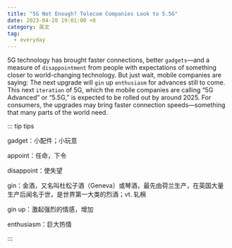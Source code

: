 ```yaml
---
title: "5G Not Enough? Telecom Companies Look to 5.5G"
date: 2023-04-28 19:01:00 +8
category: 英文
tag:
  - everyday
---
```


5G technology has brought faster connections, better `gadgets`—and a measure of `disappointment` from people with expectations of something closer to world-changing technology. But just wait, mobile companies are saying: The next upgrade will `gin` up `enthusiasm` for advances still to come. This next `iteration` of 5G, which the mobile companies are calling “5G Advanced” or “5.5G,” is expected to be rolled out by around 2025. For consumers, the upgrades may bring faster connection speeds—something that many parts of the world need.

::: tip tips

gadget：小配件；小玩意

appoint：任命，下令

disappoint：使失望

gin：金酒，又名叫杜松子酒（Geneva）或琴酒，最先由荷兰生产，在英国大量生产后闻名于世，是世界第一大类的烈酒；vt. 轧棉

gin up：激起强烈的情感，增加

enthusiasm：巨大热情

:::
